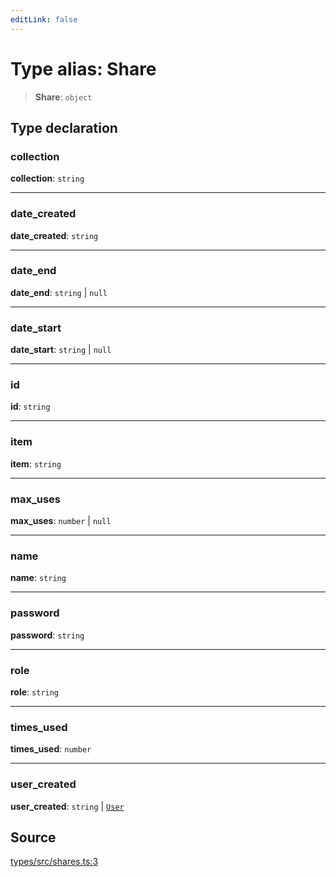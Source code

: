 ```yaml
---
editLink: false
---
```


# Type alias: Share

> **Share**: `object`

## Type declaration

### collection

**collection**: `string`

---

### date_created

**date_created**: `string`

---

### date_end

**date_end**: `string` \| `null`

---

### date_start

**date_start**: `string` \| `null`

---

### id

**id**: `string`

---

### item

**item**: `string`

---

### max_uses

**max_uses**: `number` \| `null`

---

### name

**name**: `string`

---

### password

**password**: `string`

---

### role

**role**: `string`

---

### times_used

**times_used**: `number`

---

### user_created

**user_created**: `string` \| [`User`](type-alias.User.md)

## Source

[types/src/shares.ts:3](https://github.com/directus/directus/blob/7789a6c53/packages/types/src/shares.ts#L3)
